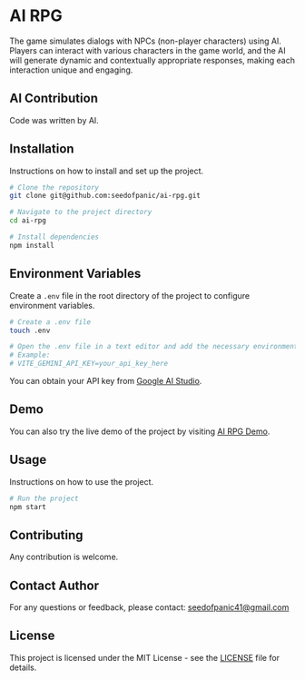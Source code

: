 # AI RPG

The game simulates dialogs with NPCs (non-player characters) using AI. Players can interact with various characters in the game world, and the AI will generate dynamic and contextually appropriate responses, making each interaction unique and engaging.

## AI Contribution

Code was written by AI.

## Installation

Instructions on how to install and set up the project.

```bash
# Clone the repository
git clone git@github.com:seedofpanic/ai-rpg.git

# Navigate to the project directory
cd ai-rpg

# Install dependencies
npm install
```

## Environment Variables

Create a `.env` file in the root directory of the project to configure environment variables.

```bash
# Create a .env file
touch .env

# Open the .env file in a text editor and add the necessary environment variables
# Example:
# VITE_GEMINI_API_KEY=your_api_key_here
```

You can obtain your API key from [Google AI Studio](https://aistudio.google.com/apikey).

## Demo

You can also try the live demo of the project by visiting [AI RPG Demo](https://seedofpanic.github.io/ai-rpg/).

## Usage

Instructions on how to use the project.

```bash
# Run the project
npm start
```

## Contributing

Any contribution is welcome.

## Contact Author

For any questions or feedback, please contact: seedofpanic41@gmail.com

## License

This project is licensed under the MIT License - see the [LICENSE](LICENSE) file for details.
